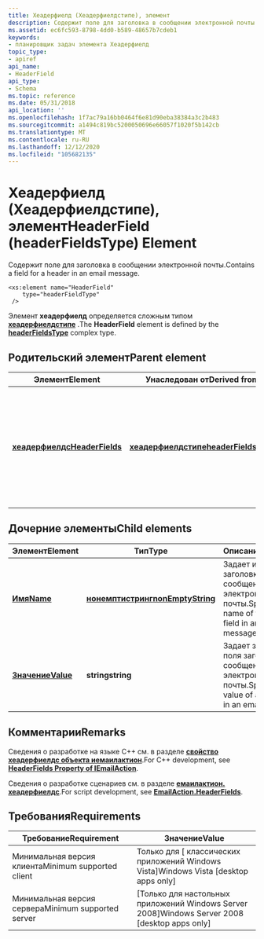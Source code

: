 ```yaml
---
title: Хеадерфиелд (Хеадерфиелдстипе), элемент
description: Содержит поле для заголовка в сообщении электронной почты.
ms.assetid: ec6fc593-8798-4dd0-b589-48657b7cdeb1
keywords:
- планировщик задач элемента Хеадерфиелд
topic_type:
- apiref
api_name:
- HeaderField
api_type:
- Schema
ms.topic: reference
ms.date: 05/31/2018
api_location: ''
ms.openlocfilehash: 1f7ac79a16bb0464f6e81d90eba38384a3c2b483
ms.sourcegitcommit: a1494c819bc5200050696e66057f1020f5b142cb
ms.translationtype: MT
ms.contentlocale: ru-RU
ms.lasthandoff: 12/12/2020
ms.locfileid: "105682135"
---
```

# <a name="headerfield-headerfieldstype-element"></a><span data-ttu-id="df53c-104">Хеадерфиелд (Хеадерфиелдстипе), элемент</span><span class="sxs-lookup"><span data-stu-id="df53c-104">HeaderField (headerFieldsType) Element</span></span>

<span data-ttu-id="df53c-105">Содержит поле для заголовка в сообщении электронной почты.</span><span class="sxs-lookup"><span data-stu-id="df53c-105">Contains a field for a header in an email message.</span></span>

``` syntax
<xs:element name="HeaderField"
    type="headerFieldType"
 />
```

<span data-ttu-id="df53c-106">Элемент **хеадерфиелд** определяется сложным типом [**хеадерфиелдстипе**](taskschedulerschema-headerfieldstype-complextype.md) .</span><span class="sxs-lookup"><span data-stu-id="df53c-106">The **HeaderField** element is defined by the [**headerFieldsType**](taskschedulerschema-headerfieldstype-complextype.md) complex type.</span></span>

## <a name="parent-element"></a><span data-ttu-id="df53c-107">Родительский элемент</span><span class="sxs-lookup"><span data-stu-id="df53c-107">Parent element</span></span>



| <span data-ttu-id="df53c-108">Элемент</span><span class="sxs-lookup"><span data-stu-id="df53c-108">Element</span></span>                                                                        | <span data-ttu-id="df53c-109">Унаследован от</span><span class="sxs-lookup"><span data-stu-id="df53c-109">Derived from</span></span>                                                                 | <span data-ttu-id="df53c-110">Описание</span><span class="sxs-lookup"><span data-stu-id="df53c-110">Description</span></span>                                                                                      |
|--------------------------------------------------------------------------------|------------------------------------------------------------------------------|--------------------------------------------------------------------------------------------------|
| [<span data-ttu-id="df53c-111">**хеадерфиелдс**</span><span class="sxs-lookup"><span data-stu-id="df53c-111">**HeaderFields**</span></span>](taskschedulerschema-headerfields-sendemailtype-element.md) | [<span data-ttu-id="df53c-112">**хеадерфиелдстипе**</span><span class="sxs-lookup"><span data-stu-id="df53c-112">**headerFieldsType**</span></span>](taskschedulerschema-headerfieldstype-complextype.md) | <span data-ttu-id="df53c-113">Задает поля заголовка и их значения, используемые в заголовке сообщения электронной почты.</span><span class="sxs-lookup"><span data-stu-id="df53c-113">Specifies the header fields and their values used in the header of the email message.</span></span><br/> |



## <a name="child-elements"></a><span data-ttu-id="df53c-114">Дочерние элементы</span><span class="sxs-lookup"><span data-stu-id="df53c-114">Child elements</span></span>



| <span data-ttu-id="df53c-115">Элемент</span><span class="sxs-lookup"><span data-stu-id="df53c-115">Element</span></span>                                                            | <span data-ttu-id="df53c-116">Тип</span><span class="sxs-lookup"><span data-stu-id="df53c-116">Type</span></span>                                                                    | <span data-ttu-id="df53c-117">Описание</span><span class="sxs-lookup"><span data-stu-id="df53c-117">Description</span></span>                                                            |
|--------------------------------------------------------------------|-------------------------------------------------------------------------|------------------------------------------------------------------------|
| [<span data-ttu-id="df53c-118">**Имя**</span><span class="sxs-lookup"><span data-stu-id="df53c-118">**Name**</span></span>](taskschedulerschema-name-headerfieldtype-element.md)   | [<span data-ttu-id="df53c-119">**нонемптистринг**</span><span class="sxs-lookup"><span data-stu-id="df53c-119">**nonEmptyString**</span></span>](taskschedulerschema-nonemptystring-simpletype.md) | <span data-ttu-id="df53c-120">Задает имя поля заголовка в сообщении электронной почты.</span><span class="sxs-lookup"><span data-stu-id="df53c-120">Specifies the name of the header field in an email message.</span></span><br/> |
| [<span data-ttu-id="df53c-121">**Значение**</span><span class="sxs-lookup"><span data-stu-id="df53c-121">**Value**</span></span>](taskschedulerschema-value-headerfieldtype-element.md) | <span data-ttu-id="df53c-122">**string**</span><span class="sxs-lookup"><span data-stu-id="df53c-122">**string**</span></span>                                                              | <span data-ttu-id="df53c-123">Задает значение поля заголовка в сообщении электронной почты.</span><span class="sxs-lookup"><span data-stu-id="df53c-123">Specifies the value of a header field in an email message.</span></span><br/>  |



## <a name="remarks"></a><span data-ttu-id="df53c-124">Комментарии</span><span class="sxs-lookup"><span data-stu-id="df53c-124">Remarks</span></span>

<span data-ttu-id="df53c-125">Сведения о разработке на языке C++ см. в разделе [**свойство хеадерфиелдс объекта иемаилактион**](/windows/desktop/api/taskschd/nf-taskschd-iemailaction-get_headerfields).</span><span class="sxs-lookup"><span data-stu-id="df53c-125">For C++ development, see [**HeaderFields Property of IEmailAction**](/windows/desktop/api/taskschd/nf-taskschd-iemailaction-get_headerfields).</span></span>

<span data-ttu-id="df53c-126">Сведения о разработке сценариев см. в разделе [**емаилактион. хеадерфиелдс**](emailaction-headerfields.md).</span><span class="sxs-lookup"><span data-stu-id="df53c-126">For script development, see [**EmailAction.HeaderFields**](emailaction-headerfields.md).</span></span>

## <a name="requirements"></a><span data-ttu-id="df53c-127">Требования</span><span class="sxs-lookup"><span data-stu-id="df53c-127">Requirements</span></span>



| <span data-ttu-id="df53c-128">Требование</span><span class="sxs-lookup"><span data-stu-id="df53c-128">Requirement</span></span> | <span data-ttu-id="df53c-129">Значение</span><span class="sxs-lookup"><span data-stu-id="df53c-129">Value</span></span> |
|-------------------------------------|------------------------------------------------------|
| <span data-ttu-id="df53c-130">Минимальная версия клиента</span><span class="sxs-lookup"><span data-stu-id="df53c-130">Minimum supported client</span></span><br/> | <span data-ttu-id="df53c-131">Только для \[ классических приложений Windows Vista\]</span><span class="sxs-lookup"><span data-stu-id="df53c-131">Windows Vista \[desktop apps only\]</span></span><br/>       |
| <span data-ttu-id="df53c-132">Минимальная версия сервера</span><span class="sxs-lookup"><span data-stu-id="df53c-132">Minimum supported server</span></span><br/> | <span data-ttu-id="df53c-133">\[Только для настольных приложений Windows Server 2008\]</span><span class="sxs-lookup"><span data-stu-id="df53c-133">Windows Server 2008 \[desktop apps only\]</span></span><br/> |



 

 





